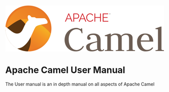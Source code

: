 ![Apache Camel Logo](images/camel-logo.png)

Apache Camel User Manual
====================

The User manual is an in depth manual on all aspects of Apache Camel

